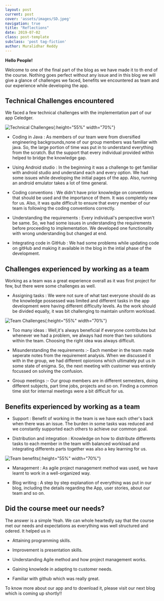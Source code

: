 ```yaml
---
layout: post
current: post
cover: 'assets/images/SD.jpeg'
navigation: true
title: "Reflections"
date: 2019-07-02
class: post-template
subclass: 'post tag-fiction'
author: Muralidhar Reddy
---
```


**Hello People!**

Welcome to one of the final part of the blog as we have made it to th end of the course. Nothing goes perfect without any issue and in this blog we will give a glance of challenges we faced, benefits we encountered as team and our experience while developing the app. 

## Technical Challenges encountered

We faced a few technical challenges with the implementation part of our app Celedger.

![Technical Challenges]({{site.baseurl}}/images/challenge.jpg "TC"){:height="55%" width="70%"}


* Coding in Java : As members of our team were from diversified engineering backgrounds,none of our group members was familiar with java. So, the large portion of time was put in to understand everything from the scratch. But the support that every individual provided within helped to bridge the knowledge gap.

* Using Android studio : In the beginning it was a challenge to get familiar with android studio and understand each and every option. We had some issues while developing the initial pages of the app. Also, running an android emulator takes a lot of time general.

* Coding conventions : We didn't have prior knowledge on conventions that should be used and the importance of them. It was completely new for us. Also, it was quite difficult to ensure that every member of our team is following the coding conventions correctly.

* Understanding the requirements : Every individual's perspective won't be same. So, we had some issues in understanding the requirements before proceeding to implementation. We developed one functionality with wrong understanding but changed at end.

* Integrating code in GitHub : We had some problems while updating code on gitHub and making it available in the blog in the intial phase of the development.

## Challenges experienced by working as a team

Working as a team was a great experience overall as it was first project for few, but there were some challenges as well.

* Assigning tasks : We were not sure of what tast everyone should do as the knowledge possessed was limited and different tasks in the app development were having different difficulty levels. As the work should be divided equally, it was bit challenging to maintain uniform workload.

![Team Challenges]({{site.baseurl}}/images/tc.jpg "TC"){:height="55%" width="70%"}

* Too many ideas : Well,it's always beneficial if everyone contributes but whenever we had a problem, we always had more than two solutions within the team. Choosing the right idea was always difficult. 

* Misunderstanding the requirements :- Each member in the team made seperate notes from the requirement analysis. When we discussed it with in the group, we had different opionions which ultimately put us in some state of enigma. So, the next meeting with customer was entirely focussed on solving the confusion.

* Group meetings :- Our group members are in different semesters, doing different subjects, part time jobs, projects and so on. Finding a common time slot for internal meetings were a bit difficult for us. 

## Benefits experienced by working as a team

* Support : Benefit of working in the team is we have each other's back when there was an issue. The burden in some tasks was reduced  and we constantly supported each others to achieve our common goal. 

* Distribution and integration : Knowledge on how to distribute differents tasks to each member in the team with balanced workload and integrating differents parts together was also a key learning for us.

![Team benefits]({{site.baseurl}}/images/tb.jpg "TB"){:height="55%" width="70%"}

* Management : As agile project management method was used, we have learnt to work in a well-organized way.

* Blog writing : A step by step explanation of everything was put in our blog, including the details regarding the App, user stories, about our team and so on.

## Did the course meet our needs?

The answer is a simple Yeah. We can whole heartedly say that the course met our needs and expectations as everything was well structured and odered. It helped us in 

* Attaining programming skills.

* Improvement is presentation skills.

* Understanding Agile method and how project management works.

* Gaining knowlede in adapting to customer needs.

* Familiar with github which was really great.


To know more about our app and to download it, please visit our next blog which is coming up shortly!!









